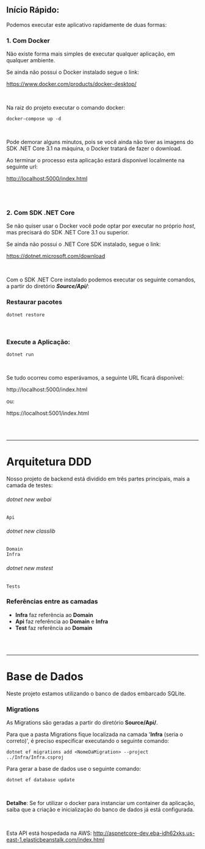 ## Início Rápido:

Podemos executar este aplicativo rapidamente de duas formas:

### 1. Com Docker

Não existe forma mais simples de executar qualquer aplicação, em qualquer ambiente.

Se ainda não possui o Docker instalado segue o link:

<https://www.docker.com/products/docker-desktop/>

<br>

Na raiz do projeto executar o comando docker:
```
docker-compose up -d
```

<br>

Pode demorar alguns minutos, pois se você ainda não tiver as imagens do SDK .NET Core 3.1 na máquina, o Docker tratará de fazer o download.

Ao terminar o processo esta aplicação estará disponivel localmente na seguinte url:

<http://localhost:5000/index.html>




<br>
<br>

### 2. Com SDK .NET Core

Se não quiser usar o Docker vocẽ pode optar por executar no próprio _host_, mas precisará do SDK .NET Core 3.1 ou superior.

Se ainda não possui o .NET Core SDK instalado, segue o link:   

<https://dotnet.microsoft.com/download>


<br>

Com o SDK .NET Core instalado podemos executar os seguinte comandos, a partir do diretório **_Source/Api/_**:

### Restaurar pacotes
```
dotnet restore
```
<br>

### Execute a Aplicação:
```
dotnet run
```

<br>

Se tudo ocorreu como esperávamos, a seguinte URL ficará disponível:   

http://localhost:5000/index.html

ou:

https://localhost:5001/index.html




<br>
<br>

---


# Arquitetura DDD

Nosso projeto de backend está dividido em três partes principais, mais a camada de testes:

###### dotnet new webai
```
Api
```

###### dotnet new classlib
```
Domain
Infra
```

###### dotnet new mstest
```
Tests
```


### Referências entre as camadas

- **Infra** faz referência ao **Domain**  
- **Api** faz referência ao **Domain** e **Infra**  
- **Test** faz referência ao **Domain**  




<br>
<br>

--- 

# Base de Dados

Neste projeto estamos utilizando o banco de dados embarcado SQLite.


### Migrations 

As Migrations são geradas a partir do diretório **Source/Api/**.  

Para que a pasta Migrations fique localizada na camada '**Infra** (seria o correto)', é preciso especificar executando o seguinte comando:
```
dotnet ef migrations add <NomeDaMigration> --project ../Infra/Infra.csproj
```

Para gerar a base de dados use o seguinte comando:
```
dotnet ef database update
```

<br>

**Detalhe**: Se for utilizar o docker para instanciar um container da aplicação, saiba que a criação e inicialização do banco de dados já está configurada.



<br>

Esta API está hospedada na AWS:
<http://aspnetcore-dev.eba-idh62xks.us-east-1.elasticbeanstalk.com/index.html>
